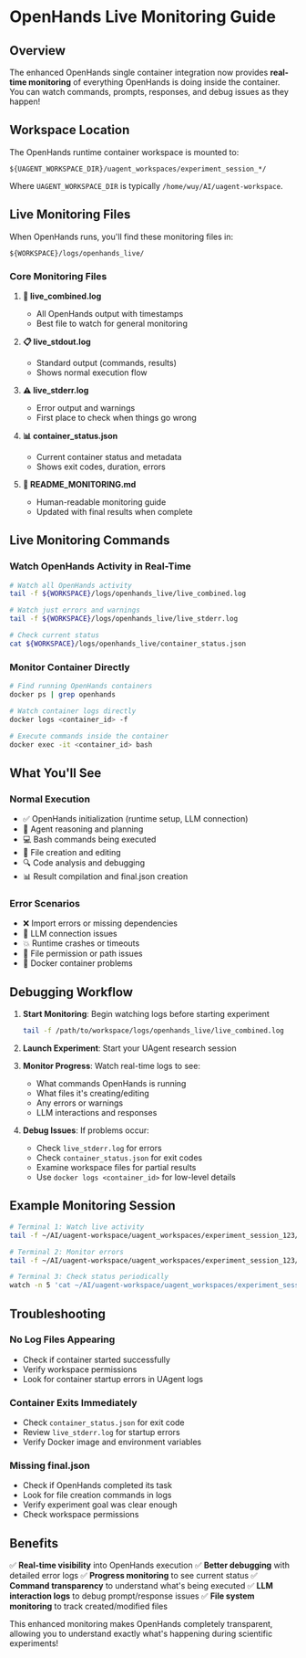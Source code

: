 # OpenHands Live Monitoring Guide

## Overview

The enhanced OpenHands single container integration now provides **real-time monitoring** of everything OpenHands is doing inside the container. You can watch commands, prompts, responses, and debug issues as they happen!

## Workspace Location

The OpenHands runtime container workspace is mounted to:
```
${UAGENT_WORKSPACE_DIR}/uagent_workspaces/experiment_session_*/
```

Where `UAGENT_WORKSPACE_DIR` is typically `/home/wuy/AI/uagent-workspace`.

## Live Monitoring Files

When OpenHands runs, you'll find these monitoring files in:
```
${WORKSPACE}/logs/openhands_live/
```

### Core Monitoring Files

1. **📄 live_combined.log**
   - All OpenHands output with timestamps
   - Best file to watch for general monitoring

2. **📋 live_stdout.log**
   - Standard output (commands, results)
   - Shows normal execution flow

3. **⚠️ live_stderr.log**
   - Error output and warnings
   - First place to check when things go wrong

4. **📊 container_status.json**
   - Current container status and metadata
   - Shows exit codes, duration, errors

5. **📖 README_MONITORING.md**
   - Human-readable monitoring guide
   - Updated with final results when complete

## Live Monitoring Commands

### Watch OpenHands Activity in Real-Time
```bash
# Watch all OpenHands activity
tail -f ${WORKSPACE}/logs/openhands_live/live_combined.log

# Watch just errors and warnings
tail -f ${WORKSPACE}/logs/openhands_live/live_stderr.log

# Check current status
cat ${WORKSPACE}/logs/openhands_live/container_status.json
```

### Monitor Container Directly
```bash
# Find running OpenHands containers
docker ps | grep openhands

# Watch container logs directly
docker logs <container_id> -f

# Execute commands inside the container
docker exec -it <container_id> bash
```

## What You'll See

### Normal Execution
- ✅ OpenHands initialization (runtime setup, LLM connection)
- 🤖 Agent reasoning and planning
- 💻 Bash commands being executed
- 📝 File creation and editing
- 🔍 Code analysis and debugging
- 📊 Result compilation and final.json creation

### Error Scenarios
- ❌ Import errors or missing dependencies
- 🔌 LLM connection issues
- 💥 Runtime crashes or timeouts
- 📂 File permission or path issues
- 🚫 Docker container problems

## Debugging Workflow

1. **Start Monitoring**: Begin watching logs before starting experiment
   ```bash
   tail -f /path/to/workspace/logs/openhands_live/live_combined.log
   ```

2. **Launch Experiment**: Start your UAgent research session

3. **Monitor Progress**: Watch real-time logs to see:
   - What commands OpenHands is running
   - What files it's creating/editing
   - Any errors or warnings
   - LLM interactions and responses

4. **Debug Issues**: If problems occur:
   - Check `live_stderr.log` for errors
   - Check `container_status.json` for exit codes
   - Examine workspace files for partial results
   - Use `docker logs <container_id>` for low-level details

## Example Monitoring Session

```bash
# Terminal 1: Watch live activity
tail -f ~/AI/uagent-workspace/uagent_workspaces/experiment_session_123/logs/openhands_live/live_combined.log

# Terminal 2: Monitor errors
tail -f ~/AI/uagent-workspace/uagent_workspaces/experiment_session_123/logs/openhands_live/live_stderr.log

# Terminal 3: Check status periodically
watch -n 5 'cat ~/AI/uagent-workspace/uagent_workspaces/experiment_session_123/logs/openhands_live/container_status.json'
```

## Troubleshooting

### No Log Files Appearing
- Check if container started successfully
- Verify workspace permissions
- Look for container startup errors in UAgent logs

### Container Exits Immediately
- Check `container_status.json` for exit code
- Review `live_stderr.log` for startup errors
- Verify Docker image and environment variables

### Missing final.json
- Check if OpenHands completed its task
- Look for file creation commands in logs
- Verify experiment goal was clear enough
- Check workspace permissions

## Benefits

✅ **Real-time visibility** into OpenHands execution
✅ **Better debugging** with detailed error logs
✅ **Progress monitoring** to see current status
✅ **Command transparency** to understand what's being executed
✅ **LLM interaction logs** to debug prompt/response issues
✅ **File system monitoring** to track created/modified files

This enhanced monitoring makes OpenHands completely transparent, allowing you to understand exactly what's happening during scientific experiments!
